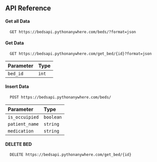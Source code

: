 
## API Reference

#### Get all Data

```http
  GET https://bedsapi.pythonanywhere.com/beds/?format=json
```



#### Get Data

```http
  GET https://bedsapi.pythonanywhere.com/get_bed/{id}?format=json
```

| Parameter | Type     |
| :-------- | :------- |
| `bed_id` | `int` |


#### Insert Data

```http
  POST https://bedsapi.pythonanywhere.com/beds/
```

| Parameter | Type     |
| :-------- | :------- |
| `is_occuipied` | `boolean` |
| `patient_name` | `string` |
| `medication` | `string` |

#### DELETE BED

```http
  DELETE https://bedsapi.pythonanywhere.com/get_bed/{id}
```

